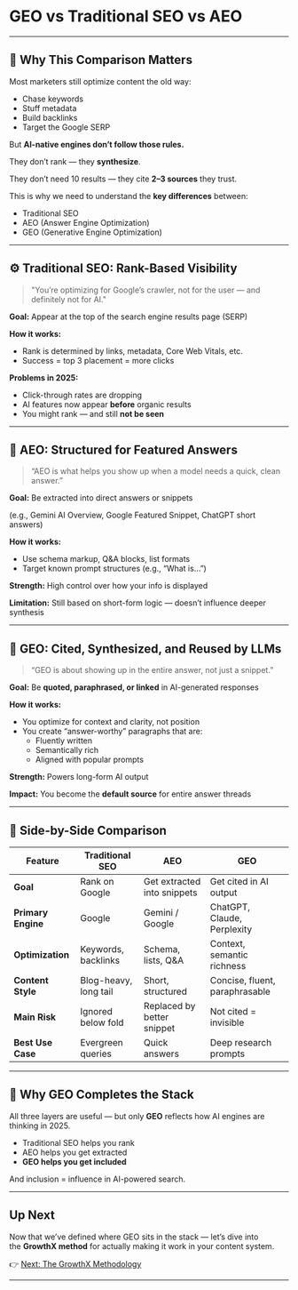 # GEO vs Traditional SEO vs AEO

---

## 🧭 Why This Comparison Matters

Most marketers still optimize content the old way:

- Chase keywords
- Stuff metadata
- Build backlinks
- Target the Google SERP

But **AI-native engines don’t follow those rules.**

They don’t rank — they **synthesize**.

They don’t need 10 results — they cite **2–3 sources** they trust.

This is why we need to understand the **key differences** between:

- Traditional SEO
- AEO (Answer Engine Optimization)
- GEO (Generative Engine Optimization)

---

## ⚙️ Traditional SEO: Rank-Based Visibility

> "You’re optimizing for Google’s crawler, not for the user — and definitely not for AI."
> 

**Goal:** Appear at the top of the search engine results page (SERP)

**How it works:**

- Rank is determined by links, metadata, Core Web Vitals, etc.
- Success = top 3 placement = more clicks

**Problems in 2025:**

- Click-through rates are dropping
- AI features now appear **before** organic results
- You might rank — and still **not be seen**

---

## 📌 AEO: Structured for Featured Answers

> “AEO is what helps you show up when a model needs a quick, clean answer.”
> 

**Goal:** Be extracted into direct answers or snippets

(e.g., Gemini AI Overview, Google Featured Snippet, ChatGPT short answers)

**How it works:**

- Use schema markup, Q&A blocks, list formats
- Target known prompt structures (e.g., “What is…”)

**Strength:** High control over how your info is displayed

**Limitation:** Still based on short-form logic — doesn’t influence deeper synthesis

---

## 📎 GEO: Cited, Synthesized, and Reused by LLMs

> “GEO is about showing up in the entire answer, not just a snippet.”
> 

**Goal:** Be **quoted, paraphrased, or linked** in AI-generated responses

**How it works:**

- You optimize for context and clarity, not position
- You create “answer-worthy” paragraphs that are:
    - Fluently written
    - Semantically rich
    - Aligned with popular prompts

**Strength:** Powers long-form AI output

**Impact:** You become the **default source** for entire answer threads

---

## 🔄 Side-by-Side Comparison

| Feature | Traditional SEO | AEO | GEO |
| --- | --- | --- | --- |
| **Goal** | Rank on Google | Get extracted into snippets | Get cited in AI output |
| **Primary Engine** | Google | Gemini / Google | ChatGPT, Claude, Perplexity |
| **Optimization** | Keywords, backlinks | Schema, lists, Q&A | Context, semantic richness |
| **Content Style** | Blog-heavy, long tail | Short, structured | Concise, fluent, paraphrasable |
| **Main Risk** | Ignored below fold | Replaced by better snippet | Not cited = invisible |
| **Best Use Case** | Evergreen queries | Quick answers | Deep research prompts |

---

## 🧠 Why GEO Completes the Stack

All three layers are useful — but only **GEO** reflects how AI engines are thinking in 2025.

- Traditional SEO helps you rank
- AEO helps you get extracted
- **GEO helps you get included**

And inclusion = influence in AI-powered search.

---

## Up Next

Now that we’ve defined where GEO sits in the stack — let’s dive into the **GrowthX method** for actually making it work in your content system.

👉 [Next: The GrowthX Methodology](The%20GrowthX%20ai%20Methodology%20on%20GEO%20Content%20257bb0b64af48110b223cbc7a379633d.md)

---